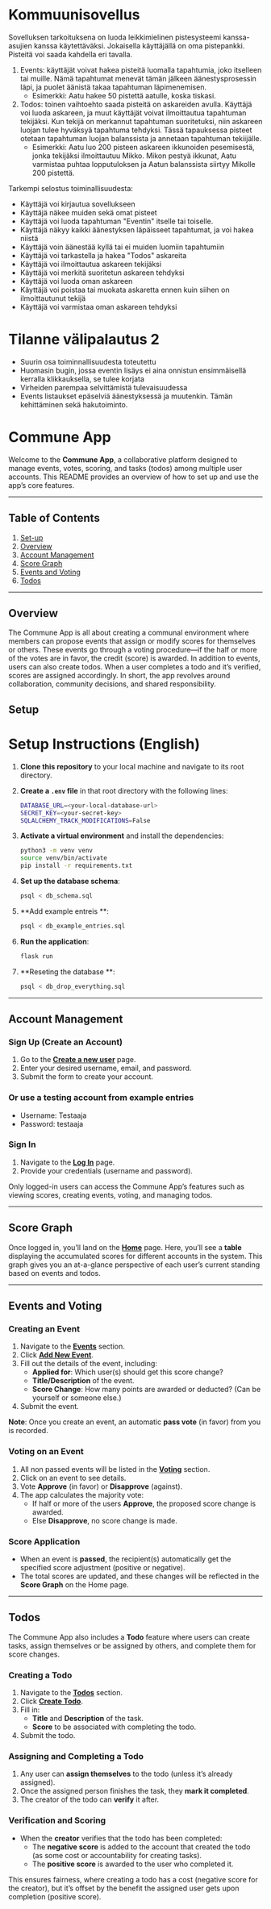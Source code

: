 # Kommuunisovellus

Sovelluksen tarkoituksena on luoda leikkimielinen pistesysteemi kanssa-asujien kanssa käytettäväksi. Jokaisella käyttäjällä on oma pistepankki. Pisteitä voi saada kahdella eri tavalla.

1. Events: käyttäjät voivat hakea pisteitä luomalla tapahtumia, joko itselleen tai muille. Nämä tapahtumat menevät tämän jälkeen äänestysprosessin läpi, ja puolet äänistä takaa tapahtuman läpimenemisen.
   - Esimerkki: Aatu hakee 50 pistettä aatulle, koska tiskasi.
2. Todos: toinen vaihtoehto saada pisteitä on askareiden avulla. Käyttäjä voi luoda askareen, ja muut käyttäjät voivat ilmoittautua tapahtuman tekijäksi. Kun tekijä on merkannut tapahtuman suoritetuksi, niin askareen luojan tulee hyväksyä tapahtuma tehdyksi. Tässä tapauksessa pisteet otetaan tapahtuman luojan balanssista ja annetaan tapahtuman tekiijälle.
   - Esimerkki: Aatu luo 200 pisteen askareen ikkunoiden pesemisestä, jonka tekijäksi ilmoittautuu Mikko. Mikon pestyä ikkunat, Aatu varmistaa puhtaa lopputuloksen ja Aatun balanssista siirtyy Mikolle 200 pistettä.
  
Tarkempi selostus toiminallisuudesta:
- Käyttäjä voi kirjautua sovellukseen
- Käyttäjä näkee muiden sekä omat pisteet
- Käyttäjä voi luoda tapahtuman "Eventin" itselle tai toiselle.
- Käyttäjä näkyy kaikki äänestyksen läpäisseet tapahtumat, ja voi hakea niistä
- Käyttäjä voin äänestää kyllä tai ei muiden luomiin tapahtumiin
- Käyttäjä voi tarkastella ja hakea "Todos" askareita
- Käyttäjä voi ilmoittautua askareen tekijäksi
- Käyttäjä voi merkitä suoritetun askareen tehdyksi
- Käyttäjä voi luoda oman askareen
- Käyttäjä voi poistaa tai muokata askaretta ennen kuin siihen on ilmoittautunut tekijä
- Käyttäjä voi varmistaa oman askareen tehdyksi

# Tilanne välipalautus 2
- Suurin osa toiminnallisuudesta toteutettu
- Huomasin bugin, jossa eventin lisäys ei aina onnistun ensimmäisellä kerralla klikkauksella, se tulee korjata
- Virheiden parempaa selvittämistä tulevaisuudessa
- Events listaukset epäselviä äänestyksessä ja muutenkin. Tämän kehittäminen sekä hakutoiminto.

# Commune App

Welcome to the **Commune App**, a collaborative platform designed to manage events, votes, scoring, and tasks (todos) among multiple user accounts. This README provides an overview of how to set up and use the app’s core features.

---

## Table of Contents

1. [Set-up](#setup)
1. [Overview](#overview)  
2. [Account Management](#account-management)  
3. [Score Graph](#score-graph)  
4. [Events and Voting](#events-and-voting)  
5. [Todos](#todos)  

---

## Overview

The Commune App is all about creating a communal environment where members can propose events that assign or modify scores for themselves or others. These events go through a voting procedure—if the half or more of the votes are in favor, the credit (score) is awarded. In addition to events, users can also create todos. When a user completes a todo and it’s verified, scores are assigned accordingly. In short, the app revolves around collaboration, community decisions, and shared responsibility.

## Setup

# Setup Instructions (English)

1. **Clone this repository** to your local machine and navigate to its root directory.

2. **Create a `.env` file** in that root directory with the following lines:
   ```bash
   DATABASE_URL=<your-local-database-url>
   SECRET_KEY=<your-secret-key>
   SQLALCHEMY_TRACK_MODIFICATIONS=False
   ```

3. **Activate a virtual environment** and install the dependencies:
   ```bash
   python3 -m venv venv
   source venv/bin/activate
   pip install -r requirements.txt
   ```

4. **Set up the database schema**:
   ```bash
   psql < db_schema.sql
   ```
5. **Add example entreis **:
   ```bash
   psql < db_example_entries.sql
   ```

6. **Run the application**:
   ```bash
   flask run
   ```
7. **Reseting the database **:
   ```bash
   psql < db_drop_everything.sql
   ```

---

## Account Management

### Sign Up (Create an Account)
1. Go to the [**Create a new user**](http://127.0.0.1:8000/users/new_user) page.
2. Enter your desired username, email, and password.
3. Submit the form to create your account.

### Or use a testing account from example entries
   * Username: Testaaja
   * Password: testaaja

### Sign In
1. Navigate to the [**Log In**](http://127.0.0.1:8000/users/) page.
2. Provide your credentials (username and password).

Only logged-in users can access the Commune App’s features such as viewing scores, creating events, voting, and managing todos.

---

## Score Graph

Once logged in, you’ll land on the [**Home**](http://127.0.0.1:8000/) page. Here, you’ll see a **table** displaying the accumulated scores for different accounts in the system. This graph gives you an at-a-glance perspective of each user’s current standing based on events and todos.

---

## Events and Voting

### Creating an Event
1. Navigate to the [**Events**](http://127.0.0.1:8000/events/) section.
2. Click [**Add New Event**](http://127.0.0.1:8000/events/new_event).
3. Fill out the details of the event, including:
   - **Applied for**: Which user(s) should get this score change?
   - **Title/Description** of the event.
   - **Score Change**: How many points are awarded or deducted? (Can be yourself or someone else.)
4. Submit the event.

**Note**: Once you create an event, an automatic **pass vote** (in favor) from you is recorded.

### Voting on an Event
1. All non passed events will be listed in the [**Voting**](http://127.0.0.1:8000/voting/) section.
2. Click on an event to see details.
3. Vote **Approve** (in favor) or **Disapprove** (against).
4. The app calculates the majority vote:
   - If half or more of the users **Approve**, the proposed score change is awarded.
   - Else **Disapprove**, no score change is made.

### Score Application
- When an event is **passed**, the recipient(s) automatically get the specified score adjustment (positive or negative).
- The total scores are updated, and these changes will be reflected in the **Score Graph** on the Home page.

---

## Todos

The Commune App also includes a **Todo** feature where users can create tasks, assign themselves or be assigned by others, and complete them for score changes.

### Creating a Todo
1. Navigate to the [**Todos**](http://127.0.0.1:8000/todos/) section.
2. Click [**Create Todo**](http://127.0.0.1:8000/todos/new_todo).
3. Fill in:
   - **Title** and **Description** of the task.
   - **Score** to be associated with completing the todo.
4. Submit the todo.

### Assigning and Completing a Todo
1. Any user can **assign themselves** to the todo (unless it’s already assigned).
2. Once the assigned person finishes the task, they **mark it completed**.
3. The creator of the todo can **verify** it after.
   
### Verification and Scoring
- When the **creator** verifies that the todo has been completed:
  - The **negative score** is added to the account that created the todo (as some cost or accountability for creating tasks).
  - The **positive score** is awarded to the user who completed it.

This ensures fairness, where creating a todo has a cost (negative score for the creator), but it’s offset by the benefit the assigned user gets upon completion (positive score).
